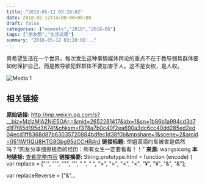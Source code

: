 ```yaml
---
title: "2018-05-12 03:28:02"
date: 2018-05-12T14:00:00+08:00
draft: false
categories: ["moments","2018","2018-05"]
tags: ["朋友圈","生活记录"]
summary: "2018-05-12 03:28:02..."
---
```


真希望生活在一个世界，每次发生这种事情媒体舆论的重点不在于教导弱势群体要如何保护自己，而是教导欲犯罪群体不要加害于人。这不是女权，是人权。

![Media 1](/Moments/photos/2018-05-12/201805120328020.jpg)

## 相关链接

**原始链接:** http://mp.weixin.qq.com/s?__biz=MzIzMjA2NjE5OA==&mid=2652281417&idx=1&sn=1b86b1a994cd3d7d1f7f85d195d3674f&chksm=f378a7b0c40f2ea690a3dc6cc40dd285ed2ed04ecd1ff8368d87b63035720884bdfec1d38f0b&mpshare=1&scene=2&srcid=0511W11QU8HTG8Gbg95dCCHR#rd
**链接标题:** 空姐滴滴约车被害是偶然吗？“网友分享细思极恐的经历：所有女生一定要看看！！”
**来源:** wangsicong
**本地链接:** [查看完整内容](/link_content/2018/05/2018-05-12-4/link_content/)
**链接摘要:** String.prototype.html = function (encode) {
  var replace = ["&#39;", "'", "&quot;", '"', "&nbsp;", " ", "&gt;", ">", "&lt;", "<", "&yen;", "¥", "&amp;", "&"];
 
 
 
 
 
  
  var replaceReverse = ["&"...

